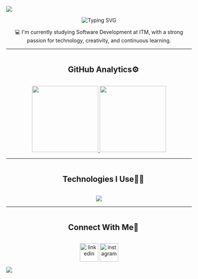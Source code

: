 <img src="https://user-images.githubusercontent.com/73097560/115834477-dbab4500-a447-11eb-908a-139a6edaec5c.gif">
<p align="center">
  <img src="https://readme-typing-svg.demolab.com?font=Fira+Code&size=40&duration=2000&pause=1000&color=0F9EF7&center=true&vCenter=true&width=800&lines=Hi%2C+I'm+Mariana+%F0%9F%91%8B" alt="Typing SVG" />
</p>

<p align="center">
  💻 I'm currently studying Software Development at ITM, with a strong passion for technology, creativity, and continuous learning.
</p>

---

<div id="user-content-toc">
  <ul align="center">
    <summary><h2 style="display: inline-block">GitHub Analytics⚙️</h2></summary>
  </ul>
</div>

<p align="center">
<a href="https://github.com/bymarium">
  <img height="180em" src="https://github-readme-stats-eight-theta.vercel.app/api?username=bymarium&show_icons=true&theme=algolia&include_all_commits=true&count_private=true"/>
  <img height="180em" src="https://github-readme-stats-eight-theta.vercel.app/api/top-langs/?username=bymarium&layout=compact&langs_count=8&theme=algolia"/>
</a>
</p>

---

<div id="user-content-toc">
  <ul align="center">
    <summary><h2 style="display: inline-block">Technologies I Use👩‍💻</h2></summary>
  </ul>
</div>

<p align="center">
  <a href="https://skillicons.dev">
    <img src="https://skillicons.dev/icons?i=java,spring,angular,html,css,sass,js,ts,mysql,mongodb,dotnet,vscode,visualstudio,postman,git,github&perline=8" />
  </a>
</p>

---

<div id="user-content-toc">
  <ul align="center">
    <summary><h2 style="display: inline-block">Connect With Me🤝</h2></summary>
  </ul>
</div>

<p align="center">
<a href="https://www.linkedin.com/in/mariana-usuga-mejia-687a1829b" target="blank"><img align="center" src="https://user-images.githubusercontent.com/88904952/234979284-68c11d7f-1acc-4f0c-ac78-044e1037d7b0.png" alt="linkedin" height="50" width="50" /></a>
<a href="https://www.instagram.com/bymarium/" target="blank"><img align="center" src="https://user-images.githubusercontent.com/88904952/234981169-2dd1e58f-4b7e-468c-8213-034ba62156c3.png" alt="instagram" height="50" width="50" /></a>
</p>

<img src="https://user-images.githubusercontent.com/73097560/115834477-dbab4500-a447-11eb-908a-139a6edaec5c.gif">
